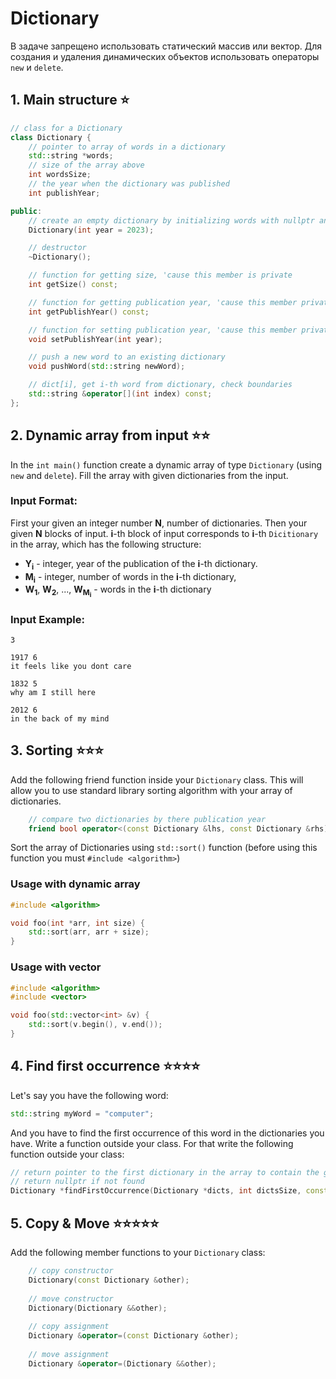 # Dictionary
В задаче запрещено использовать статический массив или вектор.
Для создания и удаления динамических объектов использовать операторы `new` и `delete`.

## 1. Main structure :star:
```c++
// class for a Dictionary
class Dictionary {
    // pointer to array of words in a dictionary
    std::string *words;
    // size of the array above
    int wordsSize;
    // the year when the dictionary was published
    int publishYear;

public:
    // create an empty dictionary by initializing words with nullptr and wordsSize with 0
    Dictionary(int year = 2023);

    // destructor
    ~Dictionary();

    // function for getting size, 'cause this member is private
    int getSize() const;

    // function for getting publication year, 'cause this member private
    int getPublishYear() const;

    // function for setting publication year, 'cause this member private
    void setPublishYear(int year);

    // push a new word to an existing dictionary
    void pushWord(std::string newWord);

    // dict[i], get i-th word from dictionary, check boundaries
    std::string &operator[](int index) const;
};
```

## 2. Dynamic array from input :star::star:
In the `int main()` function create a dynamic array of type `Dictionary` (using `new` and `delete`).
Fill the array with given dictionaries from the input.

### Input Format:
First your given an integer number **N**, number of dictionaries.
Then your given **N** blocks of input.
**i**-th block of input corresponds to **i**-th `Dicitionary` in the array, which has the following structure:
* **Y<sub>i</sub>** - integer, year of the publication of the **i**-th dictionary.
* **M<sub>i</sub>** - integer, number of words in the **i**-th dictionary,
* **W<sub>1</sub>**, **W<sub>2</sub>**, ..., **W<sub>M<sub>i</sub></sub>** - words in the **i**-th dictionary
### Input Example:
```
3

1917 6
it feels like you dont care

1832 5
why am I still here

2012 6
in the back of my mind
```

## 3. Sorting :star::star::star:
Add the following friend function inside your `Dictionary` class.
This will allow you to use standard library sorting algorithm with your array of dictionaries.
```c++
    // compare two dictionaries by there publication year
    friend bool operator<(const Dictionary &lhs, const Dictionary &rhs);
```

Sort the array of Dictionaries using `std::sort()` function
(before using this function you must `#include <algorithm>`)

### Usage with dynamic array
```c++
#include <algorithm>

void foo(int *arr, int size) {
    std::sort(arr, arr + size);
}

```

### Usage with vector
```c++
#include <algorithm>
#include <vector>

void foo(std::vector<int> &v) {
    std::sort(v.begin(), v.end());
}
```

## 4. Find first occurrence :star::star::star::star:
Let's say you have the following word:
```c++
std::string myWord = "computer";
```

And you have to find the first occurrence of this word in the dictionaries you have. 
Write a function outside your class.
For that write the following function outside your class:
```c++
// return pointer to the first dictionary in the array to contain the given word
// return nullptr if not found
Dictionary *findFirstOccurrence(Dictionary *dicts, int dictsSize, const std::string &word);
```

## 5. Copy & Move :star::star::star::star::star:
Add the following member functions to your `Dictionary` class:

```c++
    // copy constructor
    Dictionary(const Dictionary &other);
    
    // move constructor
    Dictionary(Dictionary &&other);
    
    // copy assignment
    Dictionary &operator=(const Dictionary &other);
    
    // move assignment
    Dictionary &operator=(Dictionary &&other);
```
